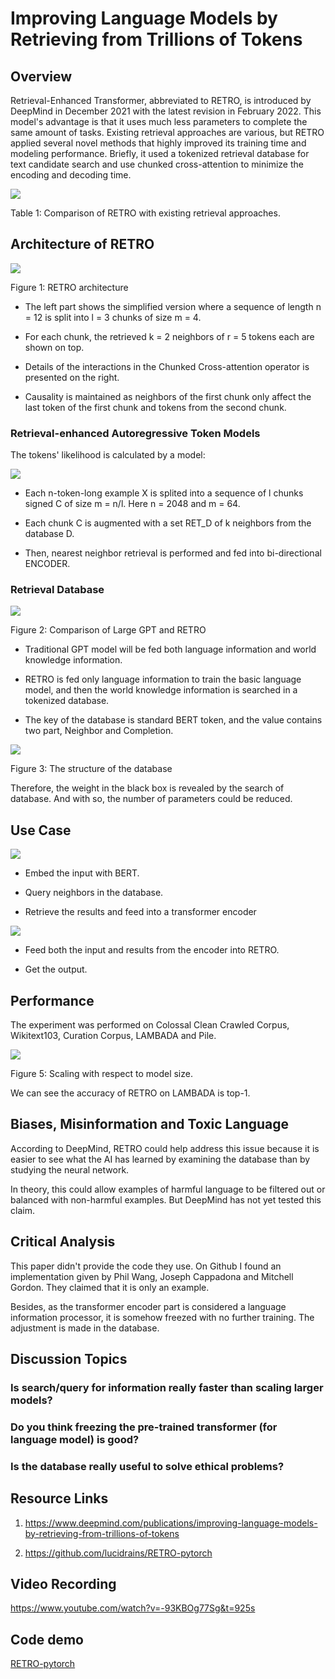 # Improving Language Models by Retrieving from Trillions of Tokens

## Overview

Retrieval-Enhanced Transformer, abbreviated to RETRO, is introduced by DeepMind in December 2021 with the latest revision in February 2022. This model's advantage is that it uses much less parameters to complete the same amount of tasks. Existing retrieval approaches are various, but RETRO applied several novel methods that highly improved its training time and modeling performance. Briefly, it used a tokenized retrieval database for text candidate search and use chunked cross-attention to minimize the encoding and decoding time.


![](./files/table1.jpg)

Table 1: Comparison of RETRO with existing retrieval approaches.

## Architecture of RETRO

![](./files/figure1.png)

Figure 1: RETRO architecture

+ The left part shows the simplified version where a sequence of length n = 12 is split into l = 3 chunks of size m = 4.

+ For each chunk, the retrieved k = 2 neighbors of r = 5 tokens each are shown on top.

+ Details of the interactions in the Chunked Cross-attention operator is presented on the right.

+ Causality is maintained as neighbors of the first chunk only affect the last token of the first chunk and tokens from the second chunk.

### Retrieval-enhanced Autoregressive Token Models

The tokens' likelihood is calculated by a model:

![](./files/formula1.png)

+ Each n-token-long example X is splited into a sequence of l chunks signed C of size m = n/l. Here n = 2048 and m = 64.

+ Each chunk C is augmented with a set RET_D of k neighbors from the database D.

+ Then, nearest neighbor retrieval is performed and fed into bi-directional ENCODER.

### Retrieval Database

![](./files/figure2.jpg)

Figure 2: Comparison of Large GPT and RETRO

+ Traditional GPT model will be fed both language information and world knowledge information.

+ RETRO is fed only language information to train the basic language model, and then the world knowledge information is searched in a tokenized database.

+ The key of the database is standard BERT token, and the value contains two part, Neighbor and Completion.

![](./files/figure3.jpg)

Figure 3: The structure of the database

Therefore, the weight in the black box is revealed by the search of database. And with so, the number of parameters could be reduced.

## Use Case

![](./files/figure4.jpg)

+ Embed the input with BERT.

+ Query neighbors in the database.

+ Retrieve the results and feed into a transformer encoder

![](./files/figure6.jpg)

+ Feed both the input and results from the encoder into RETRO.

+ Get the output.

## Performance

The experiment was performed on Colossal Clean Crawled Corpus, Wikitext103, Curation Corpus, LAMBADA and Pile.

![](./files/figure5.png)

Figure 5: Scaling with respect to model size.

We can see the accuracy of RETRO on LAMBADA is top-1.

## Biases, Misinformation and Toxic Language

According to DeepMind, RETRO could help address this issue because it is easier to see what the AI has learned by examining the database than by studying the neural network.

In theory, this could allow examples of harmful language to be filtered out or balanced with non-harmful examples. But DeepMind has not yet tested this claim.

## Critical Analysis

This paper didn't provide the code they use. On Github I found an implementation given by Phil Wang, Joseph Cappadona and Mitchell Gordon. They claimed that it is only an example.

Besides, as the transformer encoder part is considered a language information processor, it is somehow freezed with no further training. The adjustment is made in the database.


## Discussion Topics

### Is search/query for information really faster than scaling larger models?

### Do you think freezing the pre-trained transformer (for language model) is good?

### Is the database really useful to solve ethical problems?

## Resource Links

1. https://www.deepmind.com/publications/improving-language-models-by-retrieving-from-trillions-of-tokens

2. https://github.com/lucidrains/RETRO-pytorch

## Video Recording

https://www.youtube.com/watch?v=-93KBOg77Sg&t=925s

## Code demo

[RETRO-pytorch](https://github.com/lucidrains/RETRO-pytorch)